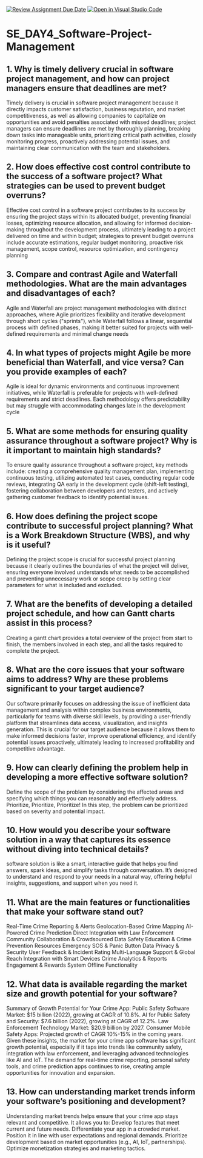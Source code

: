 [![Review Assignment Due Date](https://classroom.github.com/assets/deadline-readme-button-22041afd0340ce965d47ae6ef1cefeee28c7c493a6346c4f15d667ab976d596c.svg)](https://classroom.github.com/a/9pw6JKcu)
[![Open in Visual Studio Code](https://classroom.github.com/assets/open-in-vscode-2e0aaae1b6195c2367325f4f02e2d04e9abb55f0b24a779b69b11b9e10269abc.svg)](https://classroom.github.com/online_ide?assignment_repo_id=18474990&assignment_repo_type=AssignmentRepo)
# SE_DAY4_Software-Project-Management
## 1. Why is timely delivery crucial in software project management, and how can project managers ensure that deadlines are met?
Timely delivery is crucial in software project management because it directly impacts customer satisfaction, business reputation, and market competitiveness, as well as allowing companies to capitalize on opportunities and avoid penalties associated with missed deadlines; project managers can ensure deadlines are met by thoroughly planning, breaking down tasks into manageable units, prioritizing critical path activities, closely monitoring progress, proactively addressing potential issues, and maintaining clear communication with the team and stakeholders.
## 2. How does effective cost control contribute to the success of a software project? What strategies can be used to prevent budget overruns?
Effective cost control in a software project contributes to its success by ensuring the project stays within its allocated budget, preventing financial losses, optimizing resource allocation, and allowing for informed decision-making throughout the development process, ultimately leading to a project delivered on time and within budget; strategies to prevent budget overruns include accurate estimations, regular budget monitoring, proactive risk management, scope control, resource optimization, and contingency planning
## 3. Compare and contrast Agile and Waterfall methodologies. What are the main advantages and disadvantages of each?
Agile and Waterfall are project management methodologies with distinct approaches, where Agile prioritizes flexibility and iterative development through short cycles ("sprints"), while Waterfall follows a linear, sequential process with defined phases, making it better suited for projects with well-defined requirements and minimal change needs
## 4. In what types of projects might Agile be more beneficial than Waterfall, and vice versa? Can you provide examples of each?
Agile is ideal for dynamic environments and continuous improvement initiatives, while Waterfall is preferable for projects with well-defined requirements and strict deadlines. Each methodology offers predictability but may struggle with accommodating changes late in the development cycle
## 5. What are some methods for ensuring quality assurance throughout a software project? Why is it important to maintain high standards?
To ensure quality assurance throughout a software project, key methods include: creating a comprehensive quality management plan, implementing continuous testing, utilizing automated test cases, conducting regular code reviews, integrating QA early in the development cycle (shift-left testing), fostering collaboration between developers and testers, and actively gathering customer feedback to identify potential issues.
## 6. How does defining the project scope contribute to successful project planning? What is a Work Breakdown Structure (WBS), and why is it useful?
Defining the project scope is crucial for successful project planning because it clearly outlines the boundaries of what the project will deliver, ensuring everyone involved understands what needs to be accomplished and preventing unnecessary work or scope creep by setting clear parameters for what is included and excluded.
## 7. What are the benefits of developing a detailed project schedule, and how can Gantt charts assist in this process?
Creating a gantt chart provides a total overview of the project from start to finish, the members involved in each step, and all the tasks required to complete the project.
## 8. What are the core issues that your software aims to address? Why are these problems significant to your target audience?
Our software primarily focuses on addressing the issue of inefficient data management and analysis within complex business environments, particularly for teams with diverse skill levels, by providing a user-friendly platform that streamlines data access, visualization, and insights generation. This is crucial for our target audience because it allows them to make informed decisions faster, improve operational efficiency, and identify potential issues proactively, ultimately leading to increased profitability and competitive advantage.
## 9. How can clearly defining the problem help in developing a more effective software solution?
Define the scope of the problem by considering the affected areas and specifying which things you can reasonably and effectively address. Prioritize, Prioritize, Prioritize! In this step, the problem can be prioritized based on severity and potential impact.
## 10. How would you describe your software solution in a way that captures its essence without diving into technical details?
software solution is like a smart, interactive guide that helps you find answers, spark ideas, and simplify tasks through conversation. It’s designed to understand and respond to your needs in a natural way, offering helpful insights, suggestions, and support when you need it.
## 11. What are the main features or functionalities that make your software stand out?
Real-Time Crime Reporting & Alerts
Geolocation-Based Crime Mapping
AI-Powered Crime Prediction
Direct Integration with Law Enforcement
Community Collaboration & Crowdsourced Data
Safety Education & Crime Prevention Resources
Emergency SOS & Panic Button
Data Privacy & Security
User Feedback & Incident Rating
Multi-Language Support & Global Reach
Integration with Smart Devices
Crime Analytics & Reports
Engagement & Rewards System
Offline Functionality
## 12. What data is available regarding the market size and growth potential for your software?
Summary of Growth Potential for Your Crime App:
Public Safety Software Market: $15 billion (2022), growing at CAGR of 10.8%.
AI for Public Safety and Security: $7.6 billion (2022), growing at CAGR of 12.2%.
Law Enforcement Technology Market: $20.9 billion by 2027.
Consumer Mobile Safety Apps: Projected growth of CAGR 10%-15% in the coming years.
Given these insights, the market for your crime app software has significant growth potential, especially if it taps into trends like community safety, integration with law enforcement, and leveraging advanced technologies like AI and IoT. The demand for real-time crime reporting, personal safety tools, and crime prediction apps continues to rise, creating ample opportunities for innovation and expansion.
## 13. How can understanding market trends inform your software’s positioning and development?
Understanding market trends helps ensure that your crime app stays relevant and competitive. It allows you to:
Develop features that meet current and future needs.
Differentiate your app in a crowded market.
Position it in line with user expectations and regional demands.
Prioritize development based on market opportunities (e.g., AI, IoT, partnerships).
Optimize monetization strategies and marketing tactics.
